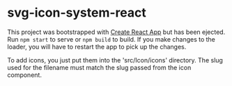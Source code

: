 # svg-icon-system-react

This project was bootstrapped with [Create React App](https://github.com/facebookincubator/create-react-app) but has been ejected. Run `npm start` to serve or `npm build` to build. If you make changes to the loader, you will have to restart the app to pick up the changes.

To add icons, you just put them into the 'src/Icon/icons' directory. The slug used for the filename must match the slug passed from the icon component.
